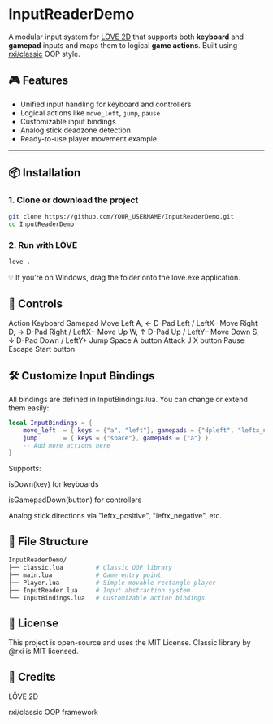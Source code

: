 # InputReaderDemo

A modular input system for [LÖVE 2D](https://love2d.org) that supports both **keyboard** and **gamepad** inputs and maps them to logical **game actions**. Built using [rxi/classic](https://github.com/rxi/classic) OOP style.

## 🎮 Features

- Unified input handling for keyboard and controllers
- Logical actions like `move_left`, `jump`, `pause`
- Customizable input bindings
- Analog stick deadzone detection
- Ready-to-use player movement example

---

## 📦 Installation

### 1. Clone or download the project

```bash
git clone https://github.com/YOUR_USERNAME/InputReaderDemo.git
cd InputReaderDemo
```

### 2. Run with LÖVE
```bash
love .
```
💡 If you’re on Windows, drag the folder onto the love.exe application.

## 🧪 Controls
Action	Keyboard	Gamepad
Move Left	A, ←	D-Pad Left / LeftX–
Move Right	D, →	D-Pad Right / LeftX+
Move Up	W, ↑	D-Pad Up / LeftY–
Move Down	S, ↓	D-Pad Down / LeftY+
Jump	Space	A button
Attack	J	X button
Pause	Escape	Start button

## 🛠️ Customize Input Bindings
All bindings are defined in InputBindings.lua. You can change or extend them easily:

```lua
local InputBindings = {
    move_left  = { keys = {"a", "left"}, gamepads = {"dpleft", "leftx_negative"} },
    jump       = { keys = {"space"}, gamepads = {"a"} },
    -- Add more actions here
}
```
Supports:

isDown(key) for keyboards

isGamepadDown(button) for controllers

Analog stick directions via "leftx_positive", "leftx_negative", etc.

## 📁 File Structure
```bash
InputReaderDemo/
├── classic.lua         # Classic OOP library
├── main.lua            # Game entry point
├── Player.lua          # Simple movable rectangle player
├── InputReader.lua     # Input abstraction system
└── InputBindings.lua   # Customizable action bindings
```
## 📜 License
This project is open-source and uses the MIT License. Classic library by @rxi is MIT licensed.

## 🙌 Credits
LÖVE 2D

rxi/classic OOP framework